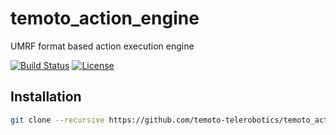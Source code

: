 # temoto_action_engine
UMRF format based action execution engine

[![Build Status](https://travis-ci.org/temoto-telerobotics/temoto_action_engine.svg?branch=master)](https://travis-ci.org/temoto-telerobotics/temoto_action_engine)
[![License](https://img.shields.io/badge/License-Apache%202.0-blue.svg)](https://opensource.org/licenses/Apache-2.0)

## Installation
``` bash
git clone --recursive https://github.com/temoto-telerobotics/temoto_action_engine.git
```
